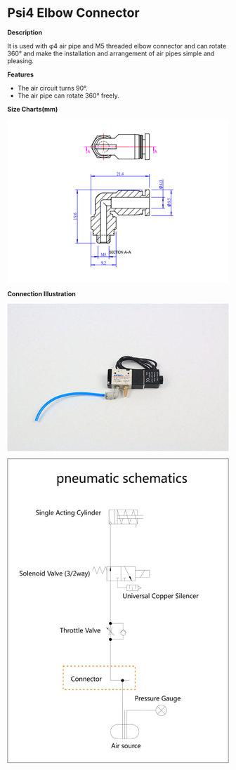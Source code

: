 # Psi4 Elbow Connector

**Description**

It is used with φ4 air pipe and M5 threaded elbow connector and can rotate 360° and make the installation and arrangement of air pipes simple and pleasing.

**Features**

* The air circuit turns 90°.
* The air pipe can rotate 360° freely.

**Size Charts\(mm\)**

![](../../../../.gitbook/assets/0%20%2818%29.png)

**Connection Illustration**

![](../../../../.gitbook/assets/1%20%282%29.jpeg)

![](../../../../.gitbook/assets/2%20%2821%29.jpeg)

